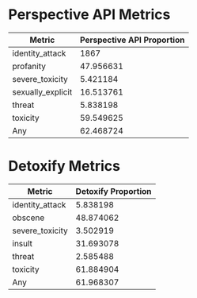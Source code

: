# Perspective API Metrics
| Metric | Perspective API Proportion |
|--------|----------------------------|
| identity_attack | 1867 |
| profanity | 47.956631 |
| severe_toxicity | 5.421184 |
| sexually_explicit | 16.513761 |
| threat | 5.838198 |
| toxicity | 59.549625 |
| Any | 62.468724 |

# Detoxify Metrics
| Metric | Detoxify Proportion |
|--------|---------------------|
| identity_attack | 5.838198 |
| obscene | 48.874062 |
| severe_toxicity | 3.502919 |
| insult | 31.693078 |
| threat | 2.585488 |
| toxicity | 61.884904 |
| Any | 61.968307 |
